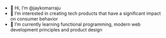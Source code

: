 - 👋 Hi, I’m @jaykomarraju
- 👀 I’m interested in creating tech products that have a significant impact on consumer behavior
- 🌱 I’m currently learning functional programming, modern web development principles and product design

<!---
jaykomarraju/jaykomarraju is a ✨ special ✨ repository because its `README.md` (this file) appears on your GitHub profile.
You can click the Preview link to take a look at your changes.
--->
